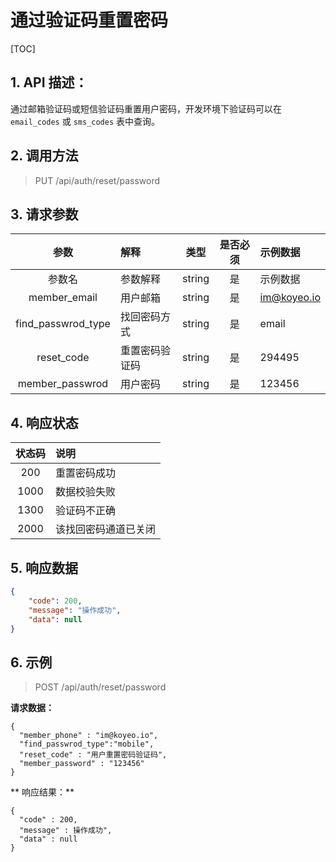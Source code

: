 # 通过验证码重置密码

[TOC]

## 1. API 描述：

通过邮箱验证码或短信验证码重置用户密码，开发环境下验证码可以在 `email_codes` 或 `sms_codes` 表中查询。

## 2. 调用方法

> PUT /api/auth/reset/password

## 3. 请求参数

参数 | 解释 | 类型 | 是否必须 | 示例数据
:---:|:---|:---:|:---:|:---
参数名 | 参数解释 | string | 是 | 示例数据
member_email | 用户邮箱 | string | 是 | im@koyeo.io
find_passwrod_type | 找回密码方式 | string | 是 | email
reset_code | 重置密码验证码 | string | 是 | 294495
member_passwrod | 用户密码 | string | 是 | 123456

## 4. 响应状态

状态码 | 说明
:---:|:---
200 | 重置密码成功
1000 | 数据校验失败
1300 | 验证码不正确
2000 | 该找回密码通道已关闭

## 5. 响应数据

```json
{
    "code": 200,
    "message": "操作成功",
    "data": null
}
```

## 6. 示例

> POST /api/auth/reset/password

**请求数据：**

```josn
{
  "member_phone" : "im@koyeo.io",
  "find_passwrod_type":"mobile",
  "reset_code" : "用户重置密码验证码",
  "member_password" : "123456"
}
```

** 响应结果：**

```josn
{
  "code" : 200,
  "message" : 操作成功",
  "data" : null
}
```